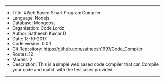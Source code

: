 *************************************************************************

*    Title: #Web Based Smart Program Compiler
*    Language: Nodejs
*    Database: Mongoose
*    Organisation: Code Lordz
*    Author: Satheesh Kumar D
*    Date: 18-10-2017
*    Code version: 0.0.1
*    Git Repository: https://github.com/satheesh1997/Code_Compiler
*    Routes: 12
*    Models: 2
*    Description: This is a simple web based code compiler that can Compile your code and match with the testcases provided.

***************************************************************************
